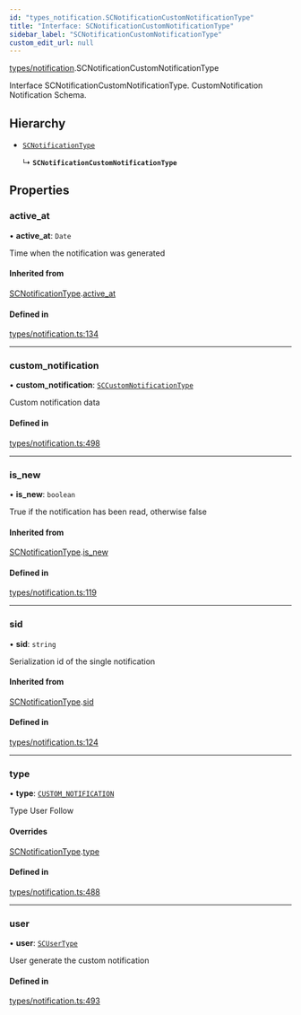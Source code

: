 ```yaml
---
id: "types_notification.SCNotificationCustomNotificationType"
title: "Interface: SCNotificationCustomNotificationType"
sidebar_label: "SCNotificationCustomNotificationType"
custom_edit_url: null
---
```


[types/notification](../modules/types_notification.md).SCNotificationCustomNotificationType

Interface SCNotificationCustomNotificationType.
CustomNotification Notification Schema.

## Hierarchy

- [`SCNotificationType`](types_notification.SCNotificationType.md)

  ↳ **`SCNotificationCustomNotificationType`**

## Properties

### active\_at

• **active\_at**: `Date`

Time when the notification was generated

#### Inherited from

[SCNotificationType](types_notification.SCNotificationType.md).[active_at](types_notification.SCNotificationType.md#active_at)

#### Defined in

[types/notification.ts:134](https://github.com/selfcommunity/community-ui/blob/cab08cf/packages/sc-core/src/types/notification.ts#L134)

___

### custom\_notification

• **custom\_notification**: [`SCCustomNotificationType`](types_customNotification.SCCustomNotificationType.md)

Custom notification data

#### Defined in

[types/notification.ts:498](https://github.com/selfcommunity/community-ui/blob/cab08cf/packages/sc-core/src/types/notification.ts#L498)

___

### is\_new

• **is\_new**: `boolean`

True if the notification has been read, otherwise false

#### Inherited from

[SCNotificationType](types_notification.SCNotificationType.md).[is_new](types_notification.SCNotificationType.md#is_new)

#### Defined in

[types/notification.ts:119](https://github.com/selfcommunity/community-ui/blob/cab08cf/packages/sc-core/src/types/notification.ts#L119)

___

### sid

• **sid**: `string`

Serialization id of the single notification

#### Inherited from

[SCNotificationType](types_notification.SCNotificationType.md).[sid](types_notification.SCNotificationType.md#sid)

#### Defined in

[types/notification.ts:124](https://github.com/selfcommunity/community-ui/blob/cab08cf/packages/sc-core/src/types/notification.ts#L124)

___

### type

• **type**: [`CUSTOM_NOTIFICATION`](../enums/types_notification.SCNotificationTypologyType.md#custom_notification)

Type User Follow

#### Overrides

[SCNotificationType](types_notification.SCNotificationType.md).[type](types_notification.SCNotificationType.md#type)

#### Defined in

[types/notification.ts:488](https://github.com/selfcommunity/community-ui/blob/cab08cf/packages/sc-core/src/types/notification.ts#L488)

___

### user

• **user**: [`SCUserType`](types_user.SCUserType.md)

User generate the custom notification

#### Defined in

[types/notification.ts:493](https://github.com/selfcommunity/community-ui/blob/cab08cf/packages/sc-core/src/types/notification.ts#L493)
